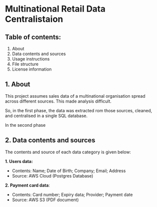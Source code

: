 # Multinational Retail Data Centralistaion

## Table of contents:
1. About
2. Data contents and sources
3. Usage instructions
4. File structure
5. License information

## 1. About

This project assumes sales data of a multinational organisation spread across different sources. This made analysis difficult.

So, in the first phase, the data was extracted rom those sources, cleaned, and centralised in a single SQL database.

In the second phase

## 2. Data contents and sources

The contents and source of each data category is given below:


**1. Users data:**
* Contents: Name; Date of Birth; Company; Email; Address
* Source: AWS Cloud (Postgres Database)
 
**2. Payment card data**:
* Contents: Card number; Expiry data; Provider; Payment date
* Source: AWS S3 (PDF document)


